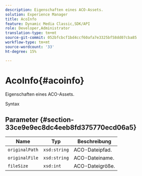 ```yaml
---
description: Eigenschaften eines ACO-Assets.
solution: Experience Manager
title: AcoInfo
feature: Dynamic Media Classic,SDK/API
role: Developer,Administrator
translation-type: tm+mt
source-git-commit: 052bfcbcf1bd4ccf60afa7e3325bf58dd07cba85
workflow-type: tm+mt
source-wordcount: '33'
ht-degree: 15%

---
```



# AcoInfo{#acoinfo}

Eigenschaften eines ACO-Assets.

Syntax

## Parameter {#section-33ce9e9ec8dc4eeb8fd375770ecd06a5}

| Name | Typ | Beschreibung |
|---|---|---|
| `originalPath` | `xsd:string` | ACO-Dateipfad. |
| `originalFile` | `xsd:string` | ACO-Dateiname. |
| `fileSize` | `xsd:int` | ACO-Dateigröße. |

